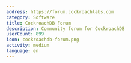 ```yaml
---
address: https://forum.cockroachlabs.com
category: Software
title: CockroachDB Forum
description: Community forum for CockroachDB
userCount: 899
icon: cockroachdb-forum.png
activity: medium
language: en
---
```

